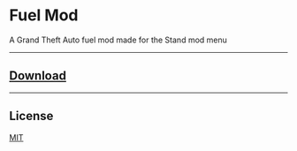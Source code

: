 # Fuel Mod
A Grand Theft Auto fuel mod made for the Stand mod menu

---
## [Download](https://github.com/User00092/Fuel-Mod/releases/tag/0.1)

---
## License

[MIT](https://choosealicense.com/licenses/mit/)
